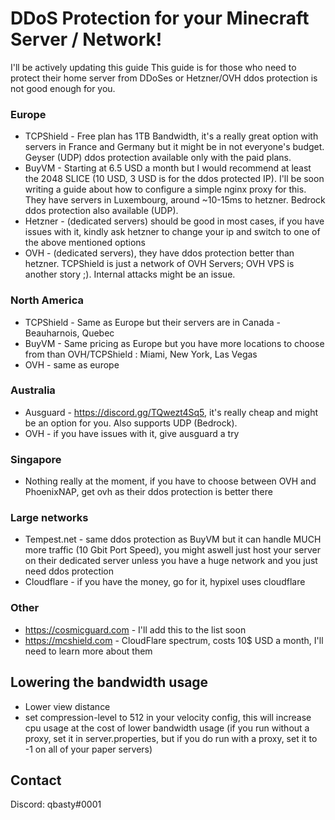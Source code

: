 # DDoS Protection for your Minecraft Server / Network!

I'll be actively updating this guide
This guide is for those who need to protect their home server from DDoSes or Hetzner/OVH ddos protection is not good enough for you.

### Europe
- TCPShield - Free plan has 1TB Bandwidth, it's a really great option with servers in France and Germany but it might be in not everyone's budget. Geyser (UDP) ddos protection available only with the paid plans.
- BuyVM - Starting at 6.5 USD a month but I would recommend at least the 2048 SLICE (10 USD, 3 USD is for the ddos protected IP). I'll be soon writing a guide about how to configure a simple nginx proxy for this. They have servers in Luxembourg, around ~10-15ms to hetzner. Bedrock ddos protection also available (UDP).
- Hetzner - (dedicated servers) should be good in most cases, if you have issues with it, kindly ask hetzner to change your ip and switch to one of the above mentioned options
- OVH - (dedicated servers), they have ddos protection better than hetzner. TCPShield is just a network of OVH Servers; OVH VPS is another story ;). Internal attacks might be an issue.

### North America
- TCPShield - Same as Europe but their servers are in Canada - Beauharnois, Quebec
- BuyVM - Same pricing as Europe but you have more locations to choose from than OVH/TCPShield : Miami, New York, Las Vegas
- OVH - same as europe

### Australia
- Ausguard - https://discord.gg/TQwezt4Sq5, it's really cheap and might be an option for you. Also supports UDP (Bedrock).
- OVH - if you have issues with it, give ausguard a try

### Singapore
- Nothing really at the moment, if you have to choose between OVH and PhoenixNAP, get ovh as their ddos protection is better there

### Large networks
- Tempest.net - same ddos protection as BuyVM but it can handle MUCH more traffic (10 Gbit Port Speed), you might aswell just host your server on their dedicated server unless you have a huge network and you just need ddos protection
- Cloudflare - if you have the money, go for it, hypixel uses cloudflare

### Other
- https://cosmicguard.com - I'll add this to the list soon
- https://mcshield.com - CloudFlare spectrum, costs 10$ USD a month, I'll need to learn more about them

## Lowering the bandwidth usage
- Lower view distance
- set compression-level to 512 in your velocity config, this will increase cpu usage at the cost of lower bandwidth usage (if you run without a proxy, set it in server.properties, but if you do run with a proxy, set it to -1 on all of your paper servers)


## Contact
Discord: qbasty#0001
